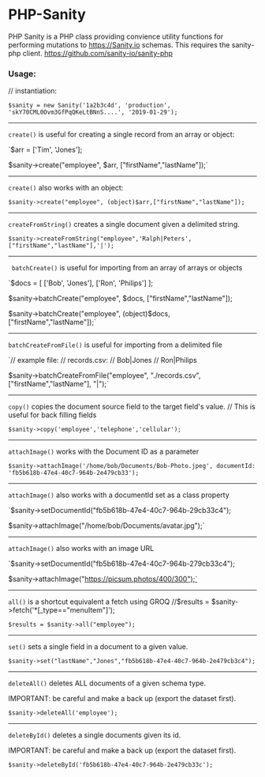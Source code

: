 # PHP-Sanity

PHP Sanity is a PHP class providing convience utility functions for performing mutations to https://Sanity.io schemas.
This requires the sanity-php client. https://github.com/sanity-io/sanity-php

### Usage:


// instantiation:

`$sanity = new Sanity('1a2b3c4d', 'production',
'skY70CML0Ovm3GfPqQKeLtBNnS....',
'2019-01-29');`

-----

`create()` is useful for creating a single record from an array or object:

`$arr = ['Tim', 'Jones'];

$sanity->create("employee", $arr, ["firstName","lastName"]);`

-----

`create()` also works with an object:

`$sanity->create("employee", (object)$arr,["firstName","lastName"]);`

-----

`createFromString()` creates a single document given a delimited string.

`$sanity->createFromString("employee",'Ralph|Peters',["firstName","lastName"],'|');`

-----

` batchCreate()` is useful for importing from an array of arrays or objects

`$docs = [
    ['Bob', 'Jones'],
    ['Ron', 'Philips']
];

$sanity->batchCreate("employee", $docs, ["firstName","lastName"]);

$sanity->batchCreate("employee", (object)$docs, ["firstName","lastName"]);`

-----

`batchCreateFromFile()` is useful for importing from a delimited file

`// example file:
// records.csv:
//    Bob|Jones
//    Ron|Philips

$sanity->batchCreateFromFile("employee", "./records.csv", ["firstName","lastName"], "|");`

-----

`copy()` copies the document source field to the target field's value.
// This is useful for back filling fields

`$sanity->copy('employee','telephone','cellular');`

-----

`attachImage()` works with the Document ID as a parameter

`$sanity->attachImage('/home/bob/Documents/Bob-Photo.jpeg',
    documentId: 'fb5b618b-47e4-40c7-964b-2e479cb33');`

-----

`attachImage()` also works with a documentId set as a class property

`$sanity->setDocumentId("fb5b618b-47e4-40c7-964b-29cb33c4");

$sanity->attachImage("/home/bob/Documents/avatar.jpg");`

-----

`attachImage()` also works with an image URL

`$sanity->setDocumentId("fb5b618b-47e4-40c7-964b-279cb33c4");

$sanity->attachImage("https://picsum.photos/400/300");`

-----

`all()` is a shortcut equivalent a fetch using GROQ
//$results = $sanity->fetch('*[_type=="menuItem"]');

`$results = $sanity->all("employee");`

-----

`set()` sets a single field in a document to a given value.

`$sanity->set("lastName","Jones","fb5b618b-47e4-40c7-964b-2e479cb3c4");`

-----

`deleteAll()` deletes ALL documents of a given schema type.

IMPORTANT: be careful and make a back up (export the dataset first).

`$sanity->deleteAll('employee');`

-----

`deleteById()` deletes a single documents given its id.

IMPORTANT: be careful and make a back up (export the dataset first).

`$sanity->deleteById('fb5b618b-47e4-40c7-964b-2e479cb33c');`
